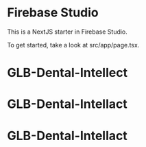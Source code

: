 # Firebase Studio

This is a NextJS starter in Firebase Studio.

To get started, take a look at src/app/page.tsx.
# GLB-Dental-Intellect
# GLB-Dental-Intellact
# GLB-Dental-Intellact
